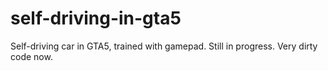 # self-driving-in-gta5
Self-driving car in GTA5, trained with gamepad. Still in progress. Very dirty code now.
